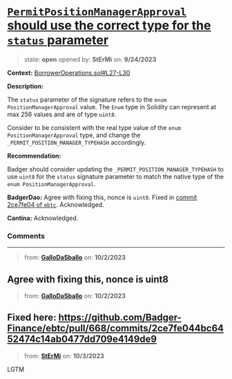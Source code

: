 # [`PermitPositionManagerApproval` should use the correct type for the `status` parameter](https://github.com/cantinasec/review-badgerdao/issues/28)

> state: **open** opened by: **StErMi** on: **9/24/2023**

**Context:** [BorrowerOperations.sol#L27-L30](https://github.com/Badger-Finance/ebtc/blob/feat/release-0.4/packages/contracts/contracts/BorrowerOperations.sol#L27-L30)

**Description:**

The `status` parameter of the signature refers to the `enum PositionManagerApproval` value. The `Enum` type in Solidity can represent at max 256 values and are of type `uint8`.

Consider to be consistent with the real type value of the `enum PositionManagerApproval` type, and change the `_PERMIT_POSITION_MANAGER_TYPEHASH` accordingly.

**Recommendation:**

Badger should consider updating the `_PERMIT_POSITION_MANAGER_TYPEHASH` to use `uint8` for the `status` signature parameter to match the native type of the `enum PositionManagerApproval`.

**BadgerDao:** Agree with fixing this, nonce is `uint8`. Fixed in [commit 2ce7fe04 of `ebtc`](https://github.com/ebtc-protocol/ebtc/commit/2ce7fe044bc6452474c14ab0477dd709e4149de9). Acknowledged.

**Cantina:** Acknowledged.

### Comments

---
> from: [**GalloDaSballo**](https://github.com/cantinasec/review-badgerdao/issues/28#issuecomment-1742933704) on: **10/2/2023**

Agree with fixing this, nonce is uint8
---
> from: [**GalloDaSballo**](https://github.com/cantinasec/review-badgerdao/issues/28#issuecomment-1742956959) on: **10/2/2023**

Fixed here: https://github.com/Badger-Finance/ebtc/pull/668/commits/2ce7fe044bc6452474c14ab0477dd709e4149de9
---
> from: [**StErMi**](https://github.com/cantinasec/review-badgerdao/issues/28#issuecomment-1744269566) on: **10/3/2023**

LGTM
